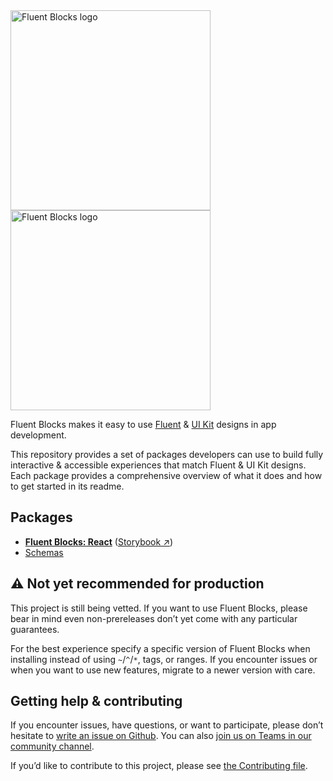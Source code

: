<img alt="Fluent Blocks logo" src="https://cdn.jsdelivr.net/gh/OfficeDev/fluent-blocks@next/packages/react/.storybook/public/brandImage.svg#gh-light-mode-only" width="320" />
<img alt="Fluent Blocks logo" src="https://cdn.jsdelivr.net/gh/OfficeDev/fluent-blocks@next/packages/react/.storybook/public/brandImageDark.svg#gh-dark-mode-only" width="320" />

Fluent Blocks makes it easy to use [Fluent][figma-fluent] & [UI Kit][figma-uikit] designs in app development.

This repository provides a set of packages developers can use to build fully interactive & accessible experiences that match Fluent & UI Kit designs. Each package provides a comprehensive overview of what it does and how to get started in its readme.

## Packages

- [**Fluent Blocks: React**](packages/react#readme) ([Storybook ↗][storybook])
- [Schemas](packages/schemas#readme)

## ⚠️ Not yet recommended for production

This project is still being vetted. If you want to use Fluent Blocks, please bear in mind even non-prereleases don’t yet come with any particular guarantees.

For the best experience specify a specific version of Fluent Blocks when installing instead of using `~`/`^`/`*`, tags, or ranges. If you encounter issues or when you want to use new features, migrate to a newer version with care.

## Getting help & contributing

If you encounter issues, have questions, or want to participate, please don’t hesitate to [write an issue on Github][issues]. You can also [join us on Teams in our community channel][channel].

If you’d like to contribute to this project, please see [the Contributing file](CONTRIBUTING.md).

[channel]: https://teams.microsoft.com/l/team/19%3atKKC3lewTMtk4IopGy7Seq7fok-lNW7lGEK-HmzfaKY1%40thread.tacv2/conversations?groupId=4f925ae9-c713-434b-a1f6-44b58ac57210&tenantId=72f988bf-86f1-41af-91ab-2d7cd011db47
[issues]: https://github.com/OfficeDev/fluent-blocks/issues
[storybook]: https://aka.ms/fluent-blocks-storybook
[figma-fluent]: https://www.figma.com/community/file/836828295772957889/Microsoft-Fluent-Web
[figma-uikit]: https://www.figma.com/community/file/916836509871353159/Microsoft-Teams-UI-Kit
